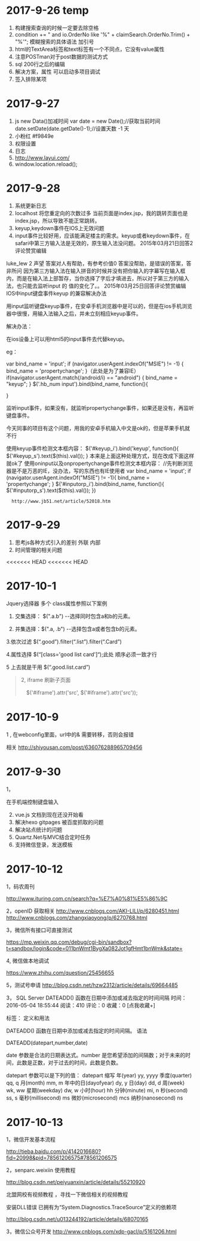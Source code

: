 # 2017-9-26 temp

1. 构建搜索查询的时候一定要去除空格
2.  condition += " and io.OrderNo like '%" + claimSearch.OrderNo.Trim() + "%'"; 模糊搜索的具体语法 加引号
3. html的TextArea标签和text标签有一个不同点，它没有value属性
4. 注意POSTman对于post数据的测试方式
5. sql 200行之后的编辑
6. 解决方案，属性 可以启动多项目调试
7. 签入排除某项


# 2017-9-27

1. js  new Data()加减时间  var date = new Date();//获取当前时间  
  date.setDate(date.getDate()-1);//设置天数 -1 天  
2. 小粉红 #f9849e
3. 权限设置
4. 日志
5. http://www.layui.com/
6. window.location.reload();

# 2017-9-28

1. 系统更新日志
2.  localhost 将您重定向的次数过多
当前页面是index.jsp，我的跳转页面也是index.jsp，所以导致不能正常跳转。
3. keyup,keydown事件在IOS上无效问题
4. input事件比较好用，应该能满足楼主的需求。keyup或者keydown事件，在safari中第三方输入法是无效的，原生输入法没问题。
2015年03月21日回答2 评论赞赏编辑

luke_lew
2 声望
答案对人有帮助，有参考价值0 答案没帮助，是错误的答案，答非所问
因为第三方输入法在输入拼音的时候并没有把你输入的字幕写在输入框内，而是在输入法上部暂存，当你选择了字后才填进去，所以对于第三方的输入法，也只能去监听input 的 值的变化了。。
2015年03月25日回答评论赞赏编辑
IOS中input键盘事件keyup 的兼容解决办法

用input监听键盘keyup事件，在安卓手机浏览器中是可以的，但是在ios手机浏览器中很慢，用输入法输入之后，并未立刻相应keyup事件。

解决办法：

在ios设备上可以用html5的input事件去代替keyup。

eg：

var bind_name = 'input';
if (navigator.userAgent.indexOf("MSIE") != -1) {
 bind_name = 'propertychange';
}（此处是为了兼容IE）
if(navigator.userAgent.match(/android/i) == "android")
{
 bind_name = "keyup";
}
$('.hb_num input').bind(bind_name, function(){

}

监听input事件，如果没有，就监听propertychange事件，如果还是没有，再监听键盘事件。

今天同事的项目有这个问题，用我的安卓手机输入中文是ok的，但是苹果手机就不行

使用keyup事件检测文本框内容：
 $('#keyup_i').bind('keyup', function(){
        $('#keyup_s').text($(this).val()); 
}
本来是上面这种处理方式，现在改成下面这样就ok了 
使用oninput以及onpropertychange事件检测文本框内容：
 //先判断浏览器是不是万恶的IE，没办法，写的东西也有IE使用者
      var bind_name = 'input';
      if (navigator.userAgent.indexOf("MSIE") != -1){
        bind_name = 'propertychange';
      }
      $('#inputorp_i').bind(bind_name, function(){
        $('#inputorp_s').text($(this).val());
      }) 

      http://www.jb51.net/article/52018.htm


# 2017-9-29

1. 思考js各种方式引入的差别  外联  内部
2. 时间管理的相关问题


<<<<<<< HEAD
<<<<<<< HEAD
# 2017-10-1
Jquery选择器 多个 class属性参照以下案例 

 <element class="a b good list card">

1. 交集选择： $(".a.b") --选择同时包含a和b的元素。

2. 并集选择：$(".a, .b") --选择包含a或者包含b的元素。


3.依次过滤  $(“.good”).filter(“.list”).filter(“.Card”)


4.属性选择   $(“[class='good list card']“);此处 顺序必须一致才行


5 上去就是干用  $(“.good.list.card”)



> 2, iframe 刷新子页面
> 
> 　$('#iframe').attr('src', $('#iframe').attr('src'));
> 　
 　
# 2017-10-9 

1 , 在webconfig里面，url中的& 需要转移，否则会报错

相关 http://shiyousan.com/post/636076288965709456


# 2017-9-30

1，<script language="javascript">
function GetInput(){//屏蔽非数字和非退格符
    var k = event.keyCode;   //48-57是大键盘的数字键，96-105是小键盘的数字键，8是退格符←
    if ((k <= 57 && k >= 48) || (k <= 105 && k >= 96) || (k== 8)){
     return true;
    } else {
     return false;
    }
}
function Set(obj){
   //即时处理输入框的内容,比如进行某些运算
}
</script>

在手机端控制键盘输入

2. vue.js  文档到现在还没开始看
3. 解决hexo gitpages 被百度抓取的问题
4. 解决站点统计的问题
5. Quartz.Net与MVC结合定时任务
6. 支持微信登录，发送模板

# 2017-10-12

1，码农周刊

http://www.ituring.com.cn/search?q=%E7%A0%81%E5%86%9C

2，openID 获取相关
http://www.cnblogs.com/AKI-LILI/p/6280451.html
http://www.cnblogs.com/zhangxiaoyong/p/6270768.html

3，微信所有接口可直接测试

https://mp.weixin.qq.com/debug/cgi-bin/sandbox?t=sandbox/login&code=011bnWmt1BygXa082Jot1gfHmt1bnWmk&state=

4, 微信做本地调试

https://www.zhihu.com/question/25456655

5，测试号申请
http://blog.csdn.net/hzw2312/article/details/69664485

3，
SQL Server DATEADD() 函数在日期中添加或减去指定的时间间隔
时间：2016-05-04 18:55:44      阅读：410      评论：0      收藏：0      [点我收藏+]

标签：
定义和用法

DATEADD() 函数在日期中添加或减去指定的时间间隔。
语法

DATEADD(datepart,number,date)

date 参数是合法的日期表达式。number 是您希望添加的间隔数；对于未来的时间，此数是正数，对于过去的时间，此数是负数。

datepart 参数可以是下列的值：
datepart  缩写
年(year)    yy, yyyy
季度(quarter)   qq, q
月(month)  mm, m
年中的日(dayofyear)   dy, y
日(day)  dd, d
周(week)   wk, ww
星期(weekday)   dw, w
小时(hour)  hh
分钟(minute)  mi, n
秒(second)   ss, s
毫秒(millisecond)   ms
微妙(microsecond)   mcs
纳秒(nanosecond)  ns

# 2017-10-13

1，微信开发基本流程

http://tieba.baidu.com/p/4142016680?fid=20998&pid=78561206575#78561206575

2，senparc.weixiin 使用教程

http://blog.csdn.net/peiyuanxin/article/details/55210920

北盟网校有视频教程  ，寻找一下微信相关的视频教程

安装DLL错误 已拥有为“System.Diagnostics.TraceSource”定义的依赖项

http://blog.csdn.net/u013244192/article/details/68070165

3，微信公众号开发
http://www.cnblogs.com/xdp-gacl/p/5161206.html







